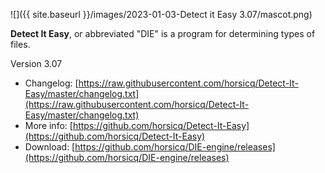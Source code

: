 ![]({{ site.baseurl }}/images/2023-01-03-Detect it Easy 3.07/mascot.png)

**Detect It Easy**, or abbreviated "DIE" is a program for determining types of files.

Version 3.07

- Changelog: [https://raw.githubusercontent.com/horsicq/Detect-It-Easy/master/changelog.txt](https://raw.githubusercontent.com/horsicq/Detect-It-Easy/master/changelog.txt)
- More info: [https://github.com/horsicq/Detect-It-Easy](https://github.com/horsicq/Detect-It-Easy)
- Download: [https://github.com/horsicq/DIE-engine/releases](https://github.com/horsicq/DIE-engine/releases)

